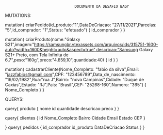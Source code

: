                                     DOCUMENTO DA DESAFIO BAGY


MUTATIONS:

mutation{
  criarPedido(id_produto:"1",DataDeCriacao: "27/11/2021",Parcelas: "5",id_comprador: "1",Status: "efetuado") {
    id_comprador
  }
}


mutation{
  criarProduto(nome:"Galaxy S21",imagem:"https://samsungbr.vtexassets.com/arquivos/ids/315751-1600-auto?width=1600&height=auto&aspect=true",descricao:"Samsung Galaxy S21+ Preto, com Tela Infinita de 6,7",peso:"160g",preco:"4.859,10",quantidade:40) {
      id
  }
}


mutation{
  cadastrarCliente(Nome_Completo: "fabio da silva",Email: "jazzfabios@gmail.com",CPF: "123456789",Data_de_nascimento: "19/02/1982",Rua:"rua J",Bairro: "nova Campinas",Cidade: "Duque de Caxias",Estado: "RJ",Pais: "Brasil",CEP: "25268-160",Numero: "365") {
     Nome_Completo
  }
}

QUERYS:

query{
  produto {
    nome
    id
    quantidade
    descricao
    preco
  }
}

query{
   clientes {
     id
    Nome_Completo
    Bairro
    Cidade
    Email
    Estado
    CEP
  }
  
}
query{
  pedidos {
    id_comprador
    id_produto
    DataDeCriacao
    Status
  }
}


